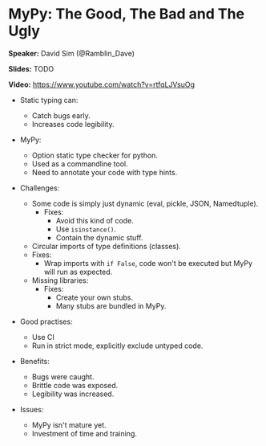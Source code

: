 # MyPy: The Good, The Bad and The Ugly

**Speaker:** David Sim (@Ramblin_Dave)

**Slides:** TODO

**Video:** https://www.youtube.com/watch?v=rtfqLJVsuOg


- Static typing can:
  - Catch bugs early.
  - Increases code legibility.
  
- MyPy:
  - Option static type checker for python.
  - Used as a commandline tool.
  - Need to annotate your code with type hints.
  
- Challenges:
  - Some code is simply just dynamic (eval, pickle, JSON, Namedtuple).
    - Fixes:
      - Avoid this kind of code.
      - Use `isinstance()`.
      - Contain the dynamic stuff.
  -  Circular imports of type definitions (classes).
    - Fixes:
      - Wrap imports with `if False`, code won't be executed but MyPy will run
        as expected.
  - Missing libraries:
    - Fixes:
      - Create your own stubs.
      - Many stubs are bundled in MyPy.
  
- Good practises:
  - Use CI
  - Run in strict mode, explicitly exclude untyped code.
  
- Benefits:
  - Bugs were caught.
  - Brittle code was exposed.
  - Legibility was increased.

- Issues:
  - MyPy isn't mature yet.
  - Investment of time and training.
  
